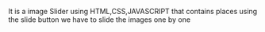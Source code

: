 It is a image Slider using HTML,CSS,JAVASCRIPT that contains places using the slide button we have to slide the images one by one
